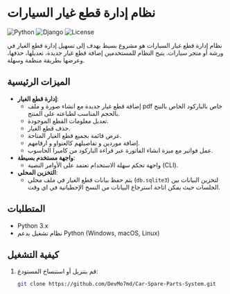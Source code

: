 # نظام إدارة قطع غيار السيارات

![Python](https://img.shields.io/badge/Python-3.x-blue?logo=python&logoColor=white)
![Django](https://img.shields.io/badge/Django-4.x-red?logo=django&logoColor=white)
![License](https://img.shields.io/badge/License-MIT-green)

نظام إدارة قطع غيار السيارات هو مشروع بسيط يهدف إلى تسهيل إدارة قطع الغيار في ورشة أو متجر سيارات. يتيح النظام للمستخدمين إضافة قطع غيار جديدة، تعديلها، حذفها، وعرضها بطريقة منظمة وسهلة.

## الميزات الرئيسية

- **إدارة قطع الغيار**:
  - إضافة قطع غيار جديدة مع انشاء صورة و ملف pdf خاص بالباركود الخاص بالنتج بالحجم المناسب لطباعته على المنتج.
  - تعديل معلومات القطع الموجودة.
  - حذف قطع الغيار.
  - عرض قائمة بجميع قطع الغيار المتاحة.
  - إضافة موردين و تفاصيلهم كالعنواو و ارقامهم.
  - عمل فواتير مع ميزة انشاء الفاتورة عبر قراءة الباركود من كاميرا الحاسوب.
- **واجهة مستخدم بسيطة**:
  - واجهة تحكم سهلة الاستخدام تعتمد على الأوامر النصية (CLI).
- **التخزين المحلي**:
  - يتم حفظ بيانات قطع الغيار في ملف محلي (`db.sqlite3`) لتخزين البيانات بين الجلسات حيث يمكن اتاحة استرجاع البيانات من النسخ الإحطياتية في اي وقت.

## المتطلبات

- Python 3.x
- نظام تشغيل يدعم Python (Windows, macOS, Linux)

## كيفية التشغيل

1. قم بتنزيل أو استنساخ المستودع:
   ```bash
   git clone https://github.com/DevMo7md/Car-Spare-Parts-System.git